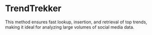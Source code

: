 # TrendTrekker
This method ensures fast lookup, insertion, and retrieval of top trends, making it ideal for analyzing large volumes of social media data.

